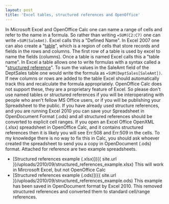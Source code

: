 ```yaml
---
layout: post
title: 'Excel tables, structured references and OpenOffice'
---
```


In Microsoft Excel and OpenOffice Calc one can name a range of cells
and refer to the name in a formula. So rather than writing `=SUM(C2:C7)`
one can write `=SUM(SaleAmt)`. Excel calls this a "Defined Name". In Excel
2007 one can also create a
"[table](http://office.microsoft.com/en-us/excel-help/define-and-use-names-in-formulas-HA010147120.aspx)",
which is a region of cells that store records and fields in the rows and
columns. The first row of a table is used by excel to name the fields
(columns). Once a table is named Excel calls this a "table name". In
Excel a table allows one to write formulas with a syntax called a
"[structured
reference](http://office.microsoft.com/en-us/excel-help/using-structured-references-with-excel-tables-HA010155686.aspx "Using structured references with Excel tables")".
To sum the values in the SaleAmt field of the DeptSales table one would
write the formula as `=SUM(DeptSales[SaleAmt])`. If new columns or rows
are added to the table Excel should automatically track this and
recalculate the formula appropriately. OpenOffice Calc does not support
these, they are a proprietary feature of Excel. So please don't use
named tables or structured references if you will be interoperating with
people who aren't fellow MS Office users, or if you will be publishing
your Spreadsheet to the public. If you have already used structure
references, and you are running Excel 2010 you can save your Spreadsheet
in OpenDocument Format (.ods) and all structured references should be
converted to explicit cell ranges. If you open an Excel Office OpenXML
(.xlsx) spreadsheet in OpenOffice Calc, and it contains structured
references then it is likely you will see Err:508 and Err:509 in the
cells. To my knowledge there is no way to fix this in Calc, you should
ask whoever created the spreadsheet to send you a copy in OpenDocument
(.ods) format. Attached for reference are two example spreadsheets.

-   [Structured references example
    (.xlsx)]({{ site.url }}/uploads/2010/09/structured_references_example.xlsx)
    This will work in Mircrosoft Excel, but not OpenOffice Calc
-   [Structured references example
    (.ods)]({{ site.url }}/uploads/2010/09/structured_references_example.ods)
    This example has been saved in OpenDocument format by Excel 2010.
    This removed structured references and converted them to standard
    cell/range references.
